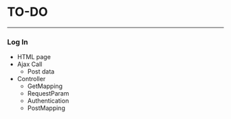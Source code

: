 # TO-DO

___

### Log In
  - HTML page
  - Ajax Call
    - Post data
  - Controller
    - GetMapping
    - RequestParam
    - Authentication
    - PostMapping